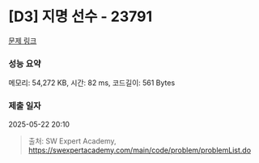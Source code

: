 # [D3] 지명 선수 - 23791 

[문제 링크](https://swexpertacademy.com/main/code/problem/problemDetail.do?contestProbId=AZU2weVqkoPHBIRK) 

### 성능 요약

메모리: 54,272 KB, 시간: 82 ms, 코드길이: 561 Bytes

### 제출 일자

2025-05-22 20:10



> 출처: SW Expert Academy, https://swexpertacademy.com/main/code/problem/problemList.do